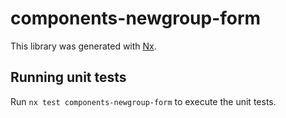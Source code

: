 # components-newgroup-form

This library was generated with [Nx](https://nx.dev).

## Running unit tests

Run `nx test components-newgroup-form` to execute the unit tests.
